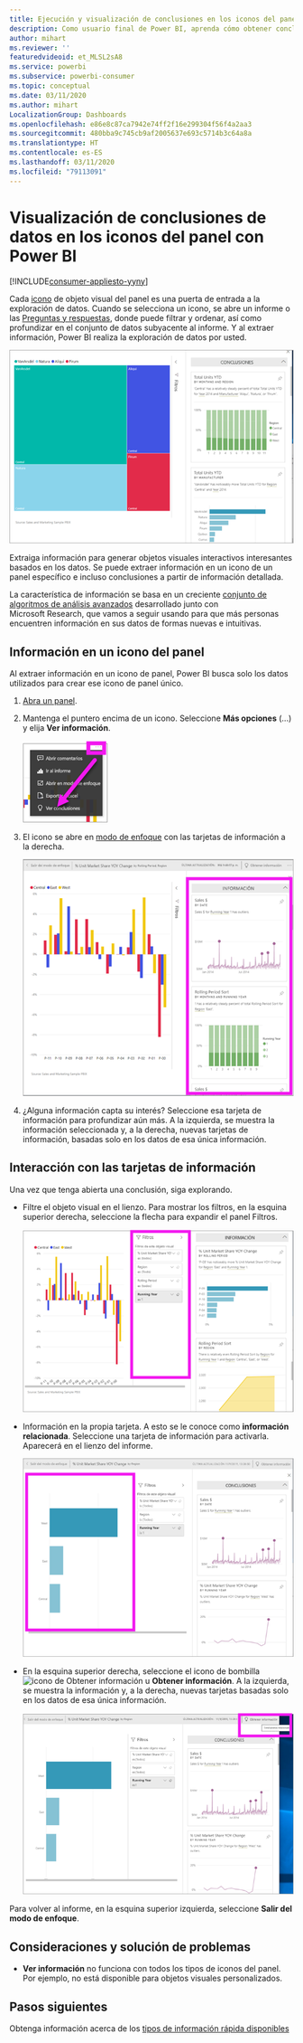 ```yaml
---
title: Ejecución y visualización de conclusiones en los iconos del panel
description: Como usuario final de Power BI, aprenda cómo obtener conclusiones sobre los iconos del panel.
author: mihart
ms.reviewer: ''
featuredvideoid: et_MLSL2sA8
ms.service: powerbi
ms.subservice: powerbi-consumer
ms.topic: conceptual
ms.date: 03/11/2020
ms.author: mihart
LocalizationGroup: Dashboards
ms.openlocfilehash: e86e8c87ca7942e74ff2f16e299304f56f4a2aa3
ms.sourcegitcommit: 480bba9c745cb9af2005637e693c5714b3c64a8a
ms.translationtype: HT
ms.contentlocale: es-ES
ms.lasthandoff: 03/11/2020
ms.locfileid: "79113091"
---
```

# <a name="view-data-insights-on-dashboard-tiles-with-power-bi"></a>Visualización de conclusiones de datos en los iconos del panel con Power BI

[!INCLUDE[consumer-appliesto-yyny](../includes/consumer-appliesto-yyny.md)]

Cada [icono](end-user-tiles.md) de objeto visual del panel es una puerta de entrada a la exploración de datos. Cuando se selecciona un icono, se abre un informe o las [Preguntas y respuestas](end-user-q-and-a.md), donde puede filtrar y ordenar, así como profundizar en el conjunto de datos subyacente al informe. Y al extraer información, Power BI realiza la exploración de datos por usted.

![modo del menú de puntos suspensivos](./media/end-user-insights/power-bi-insight.png)

Extraiga información para generar objetos visuales interactivos interesantes basados en los datos. Se puede extraer información en un icono de un panel específico e incluso conclusiones a partir de información detallada.

La característica de información se basa en un creciente [conjunto de algoritmos de análisis avanzados](end-user-insight-types.md) desarrollado junto con Microsoft Research, que vamos a seguir usando para que más personas encuentren información en sus datos de formas nuevas e intuitivas.

## <a name="run-insights-on-a-dashboard-tile"></a>Información en un icono del panel
Al extraer información en un icono de panel, Power BI busca solo los datos utilizados para crear ese icono de panel único. 

1. [Abra un panel](end-user-dashboards.md).
2. Mantenga el puntero encima de un icono. Seleccione **Más opciones** (...) y elija **Ver información**. 

    ![modo del menú de puntos suspensivos](./media/end-user-insights/power-bi-hovers.png)


3. El icono se abre en [modo de enfoque](end-user-focus.md) con las tarjetas de información a la derecha.    
   
    ![Modo de enfoque](./media/end-user-insights/power-bi-insights-tile.png)    
4. ¿Alguna información capta su interés? Seleccione esa tarjeta de información para profundizar aún más. A la izquierda, se muestra la información seleccionada y, a la derecha, nuevas tarjetas de información, basadas solo en los datos de esa única información.    

 ## <a name="interact-with-the-insight-cards"></a>Interacción con las tarjetas de información
Una vez que tenga abierta una conclusión, siga explorando.

   * Filtre el objeto visual en el lienzo.  Para mostrar los filtros, en la esquina superior derecha, seleccione la flecha para expandir el panel Filtros.

      ![Información y menú Filtros expandido](./media/end-user-insights/power-bi-filters.png)
   
   * Información en la propia tarjeta. A esto se le conoce como **información relacionada**. Seleccione una tarjeta de información para activarla. Aparecerá en el lienzo del informe.
   
      ![Información y menú Filtros expandido](./media/end-user-insights/power-bi-insight-card.png)
   
   * En la esquina superior derecha, seleccione el icono de bombilla ![icono de Obtener información](./media/end-user-insights/power-bi-bulb-icon.png) u **Obtener información**. A la izquierda, se muestra la información y, a la derecha, nuevas tarjetas basadas solo en los datos de esa única información.
     
     ![Barra de menús con el icono de Obtener información](./media/end-user-insights/power-bi-related.png)
     
Para volver al informe, en la esquina superior izquierda, seleccione **Salir del modo de enfoque**.

## <a name="considerations-and-troubleshooting"></a>Consideraciones y solución de problemas
- **Ver información** no funciona con todos los tipos de iconos del panel. Por ejemplo, no está disponible para objetos visuales personalizados.<!--[custom visuals](end-user-custom-visuals.md)-->


## <a name="next-steps"></a>Pasos siguientes
Obtenga información acerca de los [tipos de información rápida disponibles](end-user-insight-types.md)

